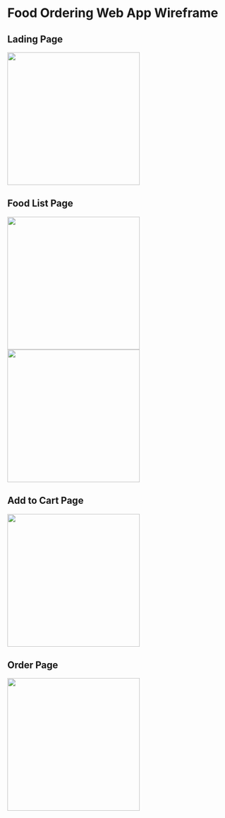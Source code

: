 # Food Ordering Web App Wireframe
 
## Lading Page
<img src="https://github.com/jacksonCV1114/DiningWireframe/blob/master/iPhone%2014%20Pro%20Max%20%E2%80%93%201%402x.png" width="300"/>

## Food List Page
<img src="https://github.com/jacksonCV1114/DiningWireframe/blob/master/iPhone%2014%20Pro%20Max%20%E2%80%93%202%402x.png" width="300"/>

<img src="https://github.com/jacksonCV1114/DiningWireframe/blob/master/iPhone%2014%20Pro%20Max%20%E2%80%93%203%402x.png" width="300"/>


## Add to Cart Page
<img src="https://github.com/jacksonCV1114/DiningWireframe/blob/master/iPhone%2014%20Pro%20Max%20%E2%80%93%204%402x.png" width="300"/>

## Order Page
<img src="https://github.com/jacksonCV1114/DiningWireframe/blob/master/iPhone%2014%20Pro%20Max%20%E2%80%93%206%402x.png" width="300"/>

